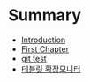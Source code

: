 # Summary

* [Introduction](README.md)
* [First Chapter](chapter1.md)
* [git test](git-test.md)
* [테블릿 확장모니터](테블식-확장모니터.md)

